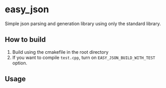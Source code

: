 ﻿# easy_json

Simple json parsing and generation library using only the standard library.

## How to build

1. Build using the cmakefile in the root directory
2. If you want to compile ```test.cpp```, turn on ```EASY_JSON_BUILD_WITH_TEST``` option.

## Usage

